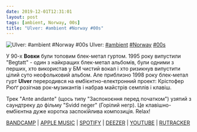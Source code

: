 ```yaml
---
date: 2019-12-01T12:31:01
layout: post
tags: [ambient, Norway, 00s]
title: "Ulver: #ambient #Norway #00s"
---
```

![Ulver: #ambient #Norway #00s](https://f4.bcbits.com/img/a0332013540_5.jpg)
Ulver: [#ambient](/tags/#ambient) [#Norway](/tags/#Norway) [#00s](/tags/#00s)

У 90-х **Вовки** були топовим блек-метал гуртом. 1995 року випустили &quot;Begtatt&quot; - один з найкращих блек-метал альбомів, були одними з перших, хто використав у БМ чистий вокал і хто ризикнув випустити цілий суто неофольковий альбом. Але приблизно 1998 року блек-метал гурт **Ulver** переродився на ембієнтно-електронний проект: Крістофер Рюґґ розігнав рок-музикантів і набрав майстрів семплів і клавіш.

Трек &quot;Ante andante&quot; (щось типу &quot;Заспокоєння перед початком&quot;) узятий з саундтреку до фільму &quot;Svidd neger&quot; (Горілий негр). Це клавішно-ембієнтна дуже коротка заспокійлива композиція. Relax!

[BANDCAMP](https://ulver.bandcamp.com/album/svidd-neger-original-soundtrack) \| [APPLE MUSIC](https://music.apple.com/tr/album/svidd-neger-original-motion-picture-soundtrack/296778739) \| [SPOTIFY](https://open.spotify.com/album/3u6ZbSO5Zru6OKgxmtQuOi) \| [DEEZER](https://www.deezer.com/album/77992852?utm_source=deezer&amp;utm_content=album-77992852&amp;utm_term=1601611822_1575196163&amp;utm_medium=web) \| [YOUTUBE](https://www.youtube.com/playlist?list=OLAK5uy_kpc6csqk-0dfneZsMge-7sfQKj9qD5IV0) \| [RUTRACKER](https://rutracker.org/forum/viewtopic.php?t=4847522)
